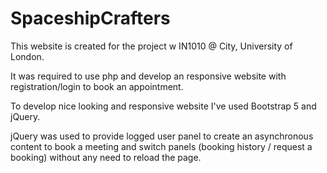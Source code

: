 # SpaceshipCrafters
This website is created for the project w IN1010 @ City, University of London. 

It was required to use php and develop an responsive website with registration/login to book an appointment. 

To develop nice looking and responsive website I've used Bootstrap 5 and jQuery.

jQuery was used to provide logged user panel to create an asynchronous content to book a meeting and switch panels (booking history / request a booking) without any need to reload the page.
